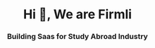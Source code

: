 <h1 align="center">Hi 👋, We are Firmli</h1>
<h3 align="center">Building Saas for Study Abroad Industry</h3>
